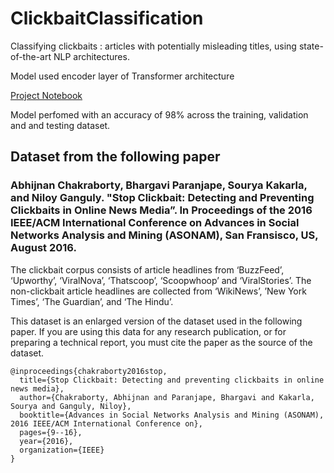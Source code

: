 # ClickbaitClassification
Classifying clickbaits : articles with potentially misleading titles, using state-of-the-art NLP architectures.

Model used encoder layer of Transformer architecture

[Project Notebook](https://github.com/MBadriNarayanan/ClickbaitClassification/blob/master/Clickbait.ipynb)

Model perfomed with an accuracy of 98% across the training, validation and and testing dataset.

## Dataset from the following paper 

### Abhijnan Chakraborty, Bhargavi Paranjape, Sourya Kakarla, and Niloy Ganguly. "Stop Clickbait: Detecting and Preventing Clickbaits in Online News Media”. In Proceedings of the 2016 IEEE/ACM International Conference on Advances in Social Networks Analysis and Mining (ASONAM), San Fransisco, US, August 2016. 

The clickbait corpus consists of article headlines from ‘BuzzFeed’, ‘Upworthy’, ‘ViralNova’, ‘Thatscoop’, ‘Scoopwhoop’ and ‘ViralStories’. The non-clickbait article headlines are collected from ‘WikiNews’, ’New York Times’, ‘The Guardian’, and ‘The Hindu’.

This dataset is an enlarged version of the dataset used in the following paper. If you are using this data for any research publication, or for preparing a technical report, you must cite the paper as the source of the dataset.

```
@inproceedings{chakraborty2016stop,
  title={Stop Clickbait: Detecting and preventing clickbaits in online news media},
  author={Chakraborty, Abhijnan and Paranjape, Bhargavi and Kakarla, Sourya and Ganguly, Niloy},
  booktitle={Advances in Social Networks Analysis and Mining (ASONAM), 2016 IEEE/ACM International Conference on},
  pages={9--16},
  year={2016},
  organization={IEEE}
}
```
